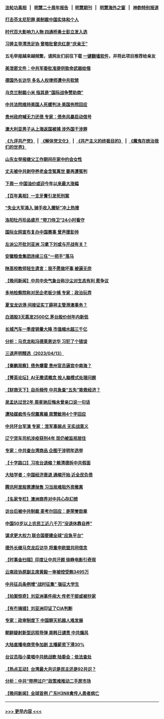 #### [法轮功真相](https://github.com/gfw-breaker/truth/blob/master/README.md?t=0) &nbsp;&nbsp;|&nbsp;&nbsp; [明慧二十周年报告](https://github.com/gfw-breaker/mh-reports/blob/master/README.md?t=0) &nbsp;&nbsp;|&nbsp;&nbsp;[明慧期刊](https://github.com/gfw-breaker/mh-qikan) &nbsp;&nbsp;|&nbsp;&nbsp; [明慧海外之窗](https://github.com/gfw-breaker/mh-news/blob/master/README.md?t=0) &nbsp;&nbsp;|&nbsp;&nbsp; [神韵特别报道](https://github.com/gfw-breaker/mh-news/blob/master/shenyun.md?t=0)
#### [打击芬太尼犯罪 美制裁中国实体和个人](../pages/nsc413/n13973042.md?t=04150343) 
#### [时代百大影响力人物 四通桥勇士彭立发入选](../pages/nsc413/n13973026.md?t=04150343) 
#### [习骅主导清洗足协 曾暗批曾庆红是“庆亲王”](../pages/nsc413/n13973067.md?t=04150343) 
#### 五毛举报越来越频繁，请网友们前往下载 [一键翻墙软件](https://github.com/gfw-breaker/ssr-accounts)，并将此项目推荐给亲友
#### [美泄密文件：中共军委批准提供致命武器给俄](../pages/nsc413/n13973043.md?t=04150343) 
#### [德国外长访华 多名人权律师遭中共软禁](../pages/nsc413/n13972866.md?t=04150343) 
#### [乌克兰制裁小米 指其是“国际战争赞助商”](../pages/nsc413/n13972970.md?t=04150343) 
#### [中共法院维持美国人死缓判决 美国务院回应](../pages/nsc413/n13973017.md?t=04150343) 
#### [贵州政府喊无力还债 专家：债务风暴启动信号](../pages/nsc413/n13972928.md?t=04150343) 
#### [澳大利亚男子从上海返国被捕 涉外国干涉罪](../pages/nsc413/n13973013.md?t=04150343) 
#### [《九评共产党》](https://github.com/begood0513/9ping.md/blob/master/README.md) &nbsp;|&nbsp; [《解体党文化》](../../../../jtdwh.md/blob/master/README.md)  &nbsp;|&nbsp; [《共产主义的终极目的》](../../../../gczydzjmd.md/blob/master/README.md) &nbsp;|&nbsp; [《魔鬼在统治我们的世界》](../../../../mgztzwmdsj.md/blob/master/README.md) 
#### [山东女举报继父工作期间在家中约会女性](../pages/nsc413/n13972839.md?t=04150343) 
#### [丈夫被中共剥夺养老金含冤离世 妻再遭冤判](../pages/nsc413/n13970514.md?t=04150343) 
#### [下周一 中国油价或迎今年以来最大涨幅](../pages/nsc413/n13972853.md?t=04150343) 
#### [【百年真相】一支牙膏引发死刑案](../pages/nsc413/n13967714.md?t=04150343) 
#### [“失业大军涌入 骑手收入腰斩”冲上热搜](../pages/nsc413/n13972726.md?t=04150343) 
#### [洛阳牡丹珍品盛开 “带刀侍卫”24小时看守](../pages/nsc413/n13972836.md?t=04150343) 
#### [国际女网宣布复办中国赛事 曾声援彭帅](../pages/nsc413/n13972795.md?t=04150343) 
#### [左派公开批刘亚洲 习拿下刘或与开战有关？](../pages/nsc413/n13972740.md?t=04150343) 
#### [安徽粮食集团连续三任“一把手”落马](../pages/nsc413/n13972728.md?t=04150343) 
#### [陕高校教师轻生遗言：我不愿做坏事 被逼无奈](../pages/nsc413/n13972662.md?t=04150343) 
#### [【晚间新闻】中共中央气象台称沙尘对生态有利 惹争议](../pages/nsc413/n13972317.md?t=04150343) 
#### [多地检察院称对民企老板少捕 专家：政治玩弄](../pages/nsc413/n13972585.md?t=04150343) 
#### [夏宝龙访港 间接证实丁薛祥主管港澳事务？](../pages/nsc413/n13972567.md?t=04150343) 
#### [白酒股3天蒸发2500亿 茅台股价创年内新低](../pages/nsc413/n13972395.md?t=04150343) 
#### [长城汽车一季度销量大降 市值缩水超三千亿](../pages/nsc413/n13972367.md?t=04150343) 
#### [分析：马克龙和冯德莱恩访华 习犯了个错误](../pages/nsc413/n13971473.md?t=04150343) 
#### [三退声明精选（2023/04/13）](../pages/nsc413/n13972502.md?t=04150343) 
#### [【秦鹏观察】债务爆雷 贵州官员逼宫中南海？](../pages/nsc413/n13972378.md?t=04150343) 
#### [【菁英论坛】AI无撒谎概念 按人脑模式处理问题](../pages/nsc413/n13972340.md?t=04150343) 
#### [【财商天下】自杀频传 中共急查“五失”能救经济？](../pages/nsc413/n13972359.md?t=04150343) 
#### [吴孟达过世2年 周星驰后悔未曾亲口说一句话](../pages/nsc413/n13972302.md?t=04150343) 
#### [遭陆媒疯传与倪震离婚 周慧敏用4个字回应](../pages/nsc413/n13972338.md?t=04150343) 
#### [中共环台军演 专家：泄军事弱点 无实战意义](../pages/nsc413/n13971468.md?t=04150343) 
#### [辽宁货车司机涉疫获刑4年 现仍被监视居住](../pages/nsc413/n13972341.md?t=04150343) 
#### [专家：中共查台湾商品 企图干涉明年选举](../pages/nsc413/n13971626.md?t=04150343) 
#### [【十字路口】习攻台退缩？赖清德拆中共假面](../pages/nsc413/n13972261.md?t=04150343) 
#### [大陆学者：中国经济衰退 通缩开始 近全民负债](../pages/nsc413/n13972262.md?t=04150343) 
#### [腾讯阿里股票遭抛售 习当局难阻外资撤离](../pages/nsc413/n13972266.md?t=04150343) 
#### [【名家专栏】澳洲商界对中共心存幻想](../pages/nsc413/n13972056.md?t=04150343) 
#### [访台后被中共制裁 麦考尔回应：是荣誉勋章](../pages/nsc413/n13972263.md?t=04150343) 
#### [中国50岁以上农民工近八千万“没退休靠自养”](../pages/nsc413/n13972097.md?t=04150343) 
#### [谋求更大权力 联合国要建全球“应急平台”](../pages/nsc413/n13972108.md?t=04150343) 
#### [德外长继马克龙后访华 将重申欧盟共同信念](../pages/nsc413/n13972106.md?t=04150343) 
#### [【时事金扫描】印度让中共汗颜 徐峥电影引奇观](../pages/nsc413/n13972126.md?t=04150343) 
#### [云南政协原副主席黄毅一审被控受贿3495万](../pages/nsc413/n13971925.md?t=04150343) 
#### [中共征兵条例增“战时征集” 强征大学生](../pages/nsc413/n13972125.md?t=04150343) 
#### [【拍案惊奇】刘亚洲事件闹大 传老干部或被抄家](../pages/nsc413/n13972131.md?t=04150343) 
#### [【有冇搞错】刘亚洲印证了CIA判断](../pages/nsc413/n13972196.md?t=04150343) 
#### [专家：政审制度下 中国聊天机器人难发展](../pages/nsc413/n13971854.md?t=04150343) 
#### [朝鲜疑射新型远程导弹 美韩日谴责 中共煽风](../pages/nsc413/n13971982.md?t=04150343) 
#### [大陆直播电商竞争加剧 主播薪资下滑30%](../pages/nsc413/n13971841.md?t=04150343) 
#### [台议员指小童唱中共统战歌 陆委会：依法查处](../pages/nsc413/n13971006.md?t=04150343) 
#### [【热点互动】台湾最大共识是民主还是92共识？](../pages/nsc413/n13971497.md?t=04150343) 
#### [分析：中共“带押过户”政策难推动二手房市场](../pages/nsc413/n13971846.md?t=04150343) 
#### [【晚间新闻】全球首例 广东H3N8禽传人患者病亡](../pages/nsc413/n13971910.md?t=04150343) 

----
#### [ >>> 更早内容 <<< ](../indexes/nsc413-earlier.md)
